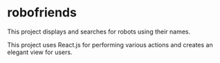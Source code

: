 # robofriends
This project displays and searches for robots using their names. 


This project uses React.js for performing various actions and creates an elegant view for users.
